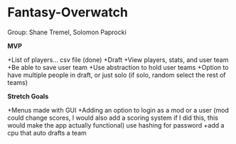 # Fantasy-Overwatch

Group: Shane Tremel, Solomon Paprocki

**MVP**

+List of players… csv file (done)
+Draft
+View players, stats, and user team
+Be able to save user team
+Use abstraction to hold user teams
+Option to have multiple people in draft, or just solo (if solo, random select the rest of teams) 

**Stretch Goals**

+Menus made with GUI
+Adding an option to login as a mod or a user (mod could change scores, I would also add a scoring system if I did this, this would make the app actually functional) use hashing for password
+add a cpu that auto drafts a team
